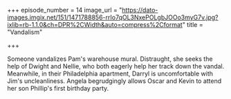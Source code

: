 +++
episode_number = 14
image_url = "https://dato-images.imgix.net/151/1471788856-rrIo7qOL3NxePOLgbJOOo3myG7v.jpg?ixlib=rb-1.1.0&ch=DPR%2CWidth&auto=compress%2Cformat"
title = "Vandalism"

+++

Someone vandalizes Pam's warehouse mural. Distraught, she seeks the help of Dwight and Nellie, who both eagerly help her track down the vandal. Meanwhile, in their Philadelphia apartment, Darryl is uncomfortable with Jim's uncleanliness. Angela begrudgingly allows Oscar and Kevin to attend her son Phillip's first birthday party. 